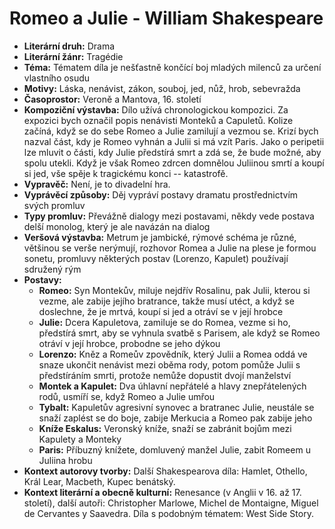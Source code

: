 # Romeo a Julie - William Shakespeare
- **Literární druh:** Drama
- **Literární žánr:** Tragédie
- **Téma:** Tématem díla je nešťastně končící boj mladých milenců za určení vlastního osudu
- **Motivy:** Láska, nenávist, zákon, souboj, jed, nůž, hrob, sebevražda
- **Časoprostor:** Veroně a Mantova, 16. století
- **Kompoziční výstavba:** Dílo užívá chronologickou kompozici. Za expozici bych označil popis nenávisti Monteků a Capuletů. Kolize začíná, když se do sebe Romeo a Julie zamilují a vezmou se. Krizí bych nazval část, kdy je Romeo vyhnán a Julii si má vzít Paris. Jako o peripetii lze mluvit o části, kdy Julie předstírá smrt a zdá se, že bude možné, aby spolu utekli. Když je však Romeo zdrcen domnělou Juliinou smrtí a koupí si jed, vše spěje k tragickému konci -- katastrofě.
- **Vypravěč:** Není, je to divadelní hra.
- **Vyprávěcí způsoby:** Děj vypráví postavy dramatu prostřednictvím svých promluv
- **Typy promluv:** Převážně dialogy mezi postavami, někdy vede postava delší monolog, který je ale navázán na dialog
- **Veršová výstavba:** Metrum je jambické, rýmové schéma je různé, většinou se verše nerýmují, rozhovor Romea a Julie na plese je formou sonetu, promluvy některých postav (Lorenzo, Kapulet) používají sdružený rým
- **Postavy:**
  - **Romeo:** Syn Montekův, miluje nejdřív Rosalinu, pak Julii, kterou si vezme, ale zabije jejího bratrance, takže musí utéct, a když se doslechne, že je mrtvá, koupí si jed a otráví se v její hrobce
  - **Julie:** Dcera Kapuletova, zamiluje se do Romea, vezme si ho, předstírá smrt, aby se vyhnula svatbě s Parisem, ale když se Romeo otráví v její hrobce, probodne se jeho dýkou
  - **Lorenzo:** Kněz a Romeův zpovědník, který Julii a Romea oddá ve snaze ukončit nenávist mezi oběma rody, potom pomůže Julii s předstíráním smrti, protože nemůže dopustit dvojí manželství
  - **Montek a Kapulet:** Dva úhlavní nepřátelé a hlavy znepřátelených rodů, usmíří se, když Romeo a Julie umřou
  - **Tybalt:** Kapuletův agresivní synovec a bratranec Julie, neustále se snaží zaplést se do boje, zabije Merkucia a Romeo pak zabije jeho
  - **Kníže Eskalus:** Veronský kníže, snaží se zabránit bojům mezi Kapulety a Monteky
  - **Paris:** Příbuzný knížete, domluvený manžel Julie, zabit Romeem u Juliina hrobu
- **Kontext autorovy tvorby:** Další Shakespearova díla: Hamlet, Othello, Král Lear, Macbeth, Kupec benátský.
- **Kontext literární a obecně kulturní:** Renesance (v Anglii v 16. až 17. století), další autoři: Christopher Marlowe, Michel de Montaigne, Miguel de Cervantes y Saavedra. Díla s podobným tématem: West Side Story.

